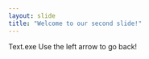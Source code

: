 ```yaml
---
layout: slide
title: "Welcome to our second slide!"
---
```

Text.exe
Use the left arrow to go back!

